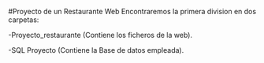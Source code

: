 #Proyecto de un Restaurante Web
Encontraremos la primera division en dos carpetas:

-Proyecto_restaurante
(Contiene los ficheros de la web).

-SQL Proyecto
(Contiene la Base de datos empleada).
